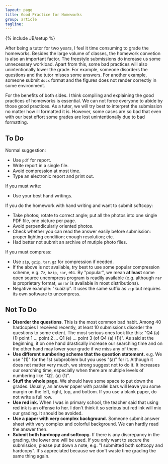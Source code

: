 ```yaml
---
layout: page
title: Good Practice for Homeworks
group: article
tagline: 
---
```

{% include JB/setup %}

After being a tutor for two years, I feel it time consuming to grade the homeworks.
Besides the large volume of classes, the homework convetion is also an important factor.
The freestyle submissions do increase us some unnecessary workload. 
Apart from this, some bad practices will also unintentionally lower the grade.
For example, someone disorders the questions and the tutor misses some answers.
For another example, someone submit `docx` format 
and the figures does not render correctly in some environment.

For the benefits of both sides.
I think compiling and explaining the good practices of homeworks is essential.
We can not force everyone to abide by those good practices.
As a tutor, we will try best to interpret the submission no matter how ill formatted it is.
However, some cases are so bad that even with our best effort 
some grades are lost unintentionally due to bad formatting. 

## To Do 

Normal suggestion:

   * Use `pdf` for report. 
   * Write report in a single file. 
   * Avoid compression at most time.
   * Type an electronic report and print out. 

If you must write: 

  * Use your best hand writings.

If you do the homework with hand writing and want to submit softcopy:

   * Take photos; 
   rotate to correct angle; 
   put all the photos into one single PDF file, one picture per page. 
   * Avoid perpendicularly oriented photos.
   * Check whether you can read the answer easily before submission:
   proper lighting condition; enough resolution; etc. 
   * Had better not submit an archive of mutiple photo files. 

If you must compress:

   * Use `zip`, `gzip`, `tar.gz` for compression if needed. 
   * If the above is not available,
   try best to use some popular compression scheme,
   e.g. `7z`, `bzip`, `rar`, etc.
   By "popular", we mean **at least** some open source uncompress program is readily available
   (e.g. although `rar` is proprietary format, `unrar` is available in most distributions). 
   * Negative example: "kuaizip".
   It uses the same suffix as `zip` but requires its own software to uncompress.

## Not To Do

   * **Disorder the questions**.
   This is the most common bad habit.
   Among 40 hardcopies I received recently, 
   at least 10 submissions disorder the questions to some extent.
   The most serious ones look like this:
   "Q4 (a) (1) point 1 ... point 2 ... Q1 (e) ... point 3 (of Q4 (a) (1))".
   As said at the beginning, it on one hand drastically increase our searching time
   and on the other hand may lower your grade if we miss any of them.
   * **Use different numbering scheme that the question statement.**
   e.g. We use "(1)" for the 1st subproblem but you uses "(a)" for it. 
   Although it does not matter very much, we strong suggest not to do it. 
   It increases our searching time, especially when there are multiple levels of numbering
   like "Q2. (a) (1)". 
   * **Stuff the whole page.** 
   We should have some space to put down the grades.
   Usually, an answer paper with parallel bars will leave you some 
   margin on the left, right, top, and bottom. 
   If you use a blank paper, do not write a full row. 
   * **Use red ink.**
   When I was in primary school, the teacher said that using red ink is an offense to her. 
   I don't think it so serious but red ink will mix our grading.
   It should be avoided.
   * **Use a paper with very complex background.**
   Someone submit answer sheet with very complex and colorful background. 
   We can hardly read the answer then. 
   * **Submit both hardcopy and softcopy.**
   If there is any discrepancy in the grading, the lower one will be used.
   If you only want to secure the submission, please put down a note, 
   e.g. "I submitted both softcopy and hardcopy".
   It's appreciated because we don't waste time grading the same thing again. 

